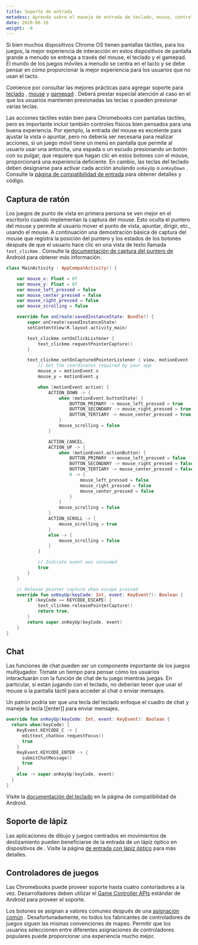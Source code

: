 ```yaml
---
title: Soporte de entrada
metadesc: Aprenda sobre el manejo de entrada de teclado, mouse, controlador y lápiz óptico.
date: 2020-06-16
weight: -8
---
```


Si bien muchos dispositivos Chrome OS tienen pantallas táctiles, para los juegos, la mejor experiencia de interacción en estos dispositivos de pantalla grande a menudo se entrega a través del mouse, el teclado y el gamepad. El mundo de los juegos móviles a menudo se centra en el tacto y se debe pensar en cómo proporcionar la mejor experiencia para los usuarios que no usan el tacto.

Comience por consultar las mejores prácticas para agregar soporte para [teclado](/{{locale.code}}/android/input-compatibility#teclado) , [mouse](/{{locale.code}}/android/input-compatibility#mouse-touchpad) y [gamepad](/{{locale.code}}/android/input-compatibility#game-controllers) . Deberá prestar especial atención al caso en el que los usuarios mantienen presionadas las teclas o pueden presionar varias teclas.

Las acciones táctiles están bien para Chromebooks con pantallas táctiles, pero es importante incluir también controles físicos bien pensados para una buena experiencia. Por ejemplo, la entrada del mouse es excelente para ajustar la vista o apuntar, pero no debería ser necesaria para realizar acciones, si un juego móvil tiene un menú en pantalla que permite al usuario usar una antorcha, una espada o un escudo presionando un botón con su pulgar, que requiere que hagan clic en estos botones con el mouse, proporcionará una experiencia deficiente. En cambio, las teclas del teclado deben designarse para activar cada acción anulando `onKeyUp` o `onKeyDown` . Consulte la [página de compatibilidad de entrada](/{{locale.code}}/android/input-compatibility) para obtener detalles y código.

## Captura de ratón

Los juegos de punto de vista en primera persona se ven mejor en el escritorio cuando implementan la captura del mouse. Esto oculta el puntero del mouse y permite al usuario mover el punto de vista, apuntar, dirigir, etc., usando el mouse. A continuación una demostración básica de captura del mouse que registra la posición del puntero y los estados de los botones después de que el usuario hace clic en una vista de texto llamada `text_clickme` . Consulte la [documentación de captura del puntero de](https://developer.android.com/training/gestures/movement#pointer-capture) Android para obtener más información.

```kotlin
class MainActivity : AppCompatActivity() {

    var mouse_x: Float = 0f
    var mouse_y: Float = 0f
    var mouse_left_pressed = false
    var mouse_center_pressed = false
    var mouse_right_pressed = false
    var mouse_scrolling = false

    override fun onCreate(savedInstanceState: Bundle?) {
        super.onCreate(savedInstanceState)
        setContentView(R.layout.activity_main)

        text_clickme.setOnClickListener {
            text_clickme.requestPointerCapture()
        }

        text_clickme.setOnCapturedPointerListener { view, motionEvent ->
            // Get the coordinates required by your app
            mouse_x = motionEvent.x
            mouse_y = motionEvent.y

            when (motionEvent.action) {
                ACTION_DOWN -> {
                    when (motionEvent.buttonState) {
                        BUTTON_PRIMARY -> mouse_left_pressed = true
                        BUTTON_SECONDARY -> mouse_right_pressed = true
                        BUTTON_TERTIARY -> mouse_center_pressed = true
                    }
                    mouse_scrolling = false
                }

                ACTION_CANCEL,
                ACTION_UP -> {
                    when (motionEvent.actionButton) {
                        BUTTON_PRIMARY -> mouse_left_pressed = false
                        BUTTON_SECONDARY -> mouse_right_pressed = false
                        BUTTON_TERTIARY -> mouse_center_pressed = false
                        0 -> {
                            mouse_left_pressed = false
                            mouse_right_pressed = false
                            mouse_center_pressed = false
                        }
                    }
                    mouse_scrolling = false
                }
                ACTION_SCROLL -> {
                    mouse_scrolling = true
                }
                else -> {
                    mouse_scrolling = false
                }
            }

            // Indicate event was consumed
            true
        }
    }

    // Release pointer capture when escape pressed
    override fun onKeyUp(keyCode: Int, event: KeyEvent?): Boolean {
        if (keyCode == KEYCODE_ESCAPE) {
            text_clickme.releasePointerCapture()
            return true;
        }
        return super.onKeyUp(keyCode, event)
    }
}
```

## Chat

Las funciones de chat pueden ser un componente importante de los juegos multijugador. Tómate un tiempo para pensar cómo los usuarios interactuarán con la función de chat de tu juego mientras juegas. En particular, si están jugando con el teclado, no deberían tener que usar el mouse o la pantalla táctil para acceder al chat o enviar mensajes.

Un patrón podría ser que una tecla del teclado enfoque el cuadro de chat y maneje la tecla [[enter]] para enviar mensajes.

```kotlin
override fun onKeyUp(keyCode: Int, event: KeyEvent): Boolean {
  return when(keyCode) {
    KeyEvent.KEYCODE_C -> {
      edittext_chatbox.requestFocus()
      true
    }
    KeyEvent.KEYCODE_ENTER -> {
      submitChatMessage()
      true
    }
    else -> super.onKeyUp(keyCode, event)
  }
}
```

Visite la [documentación del teclado](/{{locale.code}}/android/input-compatibility#teclado) en la página de compatibilidad de Android.

## Soporte de lápiz

Las aplicaciones de dibujo y juegos centrados en movimientos de deslizamiento pueden beneficiarse de la entrada de un lápiz óptico en dispositivos de . Visite la página [de entrada con lápiz óptico](/{{locale.code}}/android/input-compatibility#stylus) para más detalles.

## Controladores de juegos

Las Chromebooks puede proveer soporte hasta cuatro contorladores a la vez. Desarrolladores deben utilizar el [Game Controller APIs](https://developer.android.com/training/game-controllers) estándar de Android para proveer el soporte.

Los botones se asignan a valores comunes después de una [asignación común](https://developer.android.com/training/game-controllers/controller-input#button) . Desafortunadamente, no todos los fabricantes de controladores de juegos siguen las mismas convenciones de mapeo. Permitir que los usuarios seleccionen entre diferentes asignaciones de controladores populares puede proporcionar una experiencia mucho mejor.
